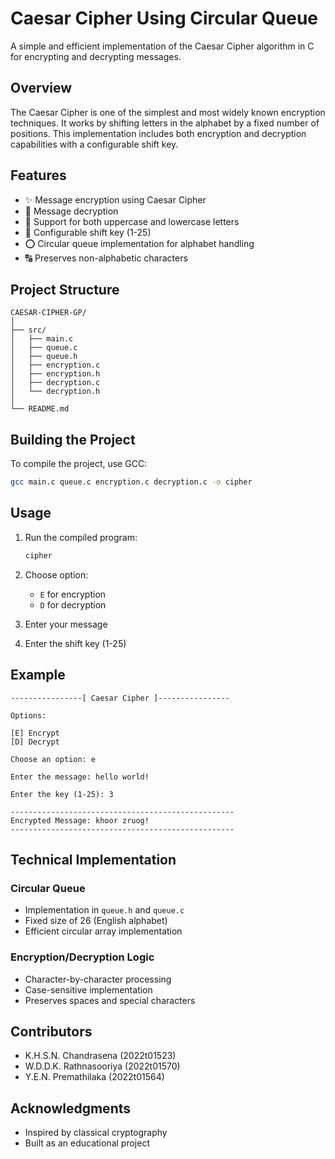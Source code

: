 # Caesar Cipher Using Circular Queue

A simple and efficient implementation of the Caesar Cipher algorithm in C for encrypting and decrypting messages.

## Overview

The Caesar Cipher is one of the simplest and most widely known encryption techniques. It works by shifting letters in the alphabet by a fixed number of positions. This implementation includes both encryption and decryption capabilities with a configurable shift key.

## Features

- ✨ Message encryption using Caesar Cipher
- 🔄 Message decryption
- 📝 Support for both uppercase and lowercase letters
- 🔢 Configurable shift key (1-25)
- ⭕ Circular queue implementation for alphabet handling
- 🔠 Preserves non-alphabetic characters

## Project Structure

```
CAESAR-CIPHER-GP/
│
├── src/
│   ├── main.c
│   ├── queue.c
│   ├── queue.h
│   ├── encryption.c
│   ├── encryption.h
│   ├── decryption.c
│   └── decryption.h
│
└── README.md
```

## Building the Project

To compile the project, use GCC:

```bash
gcc main.c queue.c encryption.c decryption.c -o cipher
```

## Usage

1. Run the compiled program:
   ```bash
   cipher
   ```

2. Choose option:
   - `E` for encryption
   - `D` for decryption

3. Enter your message

4. Enter the shift key (1-25)

## Example

```
----------------[ Caesar Cipher ]----------------

Options:

[E] Encrypt       
[D] Decrypt       

Choose an option: e

Enter the message: hello world!

Enter the key (1-25): 3

--------------------------------------------------
Encrypted Message: khoor zruog!
--------------------------------------------------
```

## Technical Implementation

### Circular Queue
- Implementation in `queue.h` and `queue.c`
- Fixed size of 26 (English alphabet)
- Efficient circular array implementation

### Encryption/Decryption Logic
- Character-by-character processing
- Case-sensitive implementation
- Preserves spaces and special characters

## Contributors

- K.H.S.N. Chandrasena (2022t01523)
- W.D.D.K. Rathnasooriya (2022t01570)
- Y.E.N. Premathilaka (2022t01564)

## Acknowledgments

- Inspired by classical cryptography
- Built as an educational project
